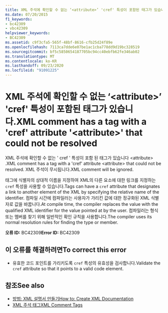 ```yaml
---
title: XML 주석에 확인할 수 없는 ‘<attribute>’ 'cref' 특성이 포함된 태그가 있습니다.
ms.date: 07/20/2015
f1_keywords:
- bc42309
- vbc42309
helpviewer_keywords:
- BC42309
ms.assetid: c9f3cfa5-565f-48bf-8616-cfb25d24f89e
ms.openlocfilehash: 7113ca7dde6e07be1ac1cba778dd9d19bc328519
ms.sourcegitcommit: bf5c5850654187705bc94cc40ebfb62fe346ab02
ms.translationtype: MT
ms.contentlocale: ko-KR
ms.lasthandoff: 09/23/2020
ms.locfileid: "91091225"
---
```

# <a name="xml-comment-has-a-tag-with-a-cref-attribute-attribute-that-could-not-be-resolved"></a><span data-ttu-id="4adf1-102">XML 주석에 확인할 수 없는 ‘\<attribute>’ 'cref' 특성이 포함된 태그가 있습니다.</span><span class="sxs-lookup"><span data-stu-id="4adf1-102">XML comment has a tag with a 'cref' attribute '\<attribute>' that could not be resolved</span></span>

<span data-ttu-id="4adf1-103">XML 주석에 확인할 수 없는 ' cref ' 특성이 포함 된 태그가 있습니다 \<attribute> .</span><span class="sxs-lookup"><span data-stu-id="4adf1-103">XML comment has a tag with a 'cref' attribute \<attribute> that could not be resolved.</span></span> <span data-ttu-id="4adf1-104">XML 주석이 무시됩니다.</span><span class="sxs-lookup"><span data-stu-id="4adf1-104">XML comment will be ignored.</span></span>  
  
 <span data-ttu-id="4adf1-105">태그에 식별자의 상대적 이름을 지정하여 XML의 다른 요소에 대한 링크를 지정하는 `cref` 특성을 사용할 수 있습니다.</span><span class="sxs-lookup"><span data-stu-id="4adf1-105">Tags can have a `cref` attribute that designates a link to another element of the XML by specifying the relative name of the identifier.</span></span> <span data-ttu-id="4adf1-106">컴파일 시간에 컴파일러는 사용자가 가리킨 값에 대한 정규화된 XML 식별자로 값을 바꿉니다.</span><span class="sxs-lookup"><span data-stu-id="4adf1-106">At compile time, the compiler replaces the value with the qualified XML identifier for the value pointed at by the user.</span></span> <span data-ttu-id="4adf1-107">컴파일러는 형식 또는 멤버를 찾기 위해 일반적인 확인 규칙을 사용합니다.</span><span class="sxs-lookup"><span data-stu-id="4adf1-107">The compiler uses its normal resolution rules for finding the type or member.</span></span>  
  
 <span data-ttu-id="4adf1-108">**오류 ID:** BC42309</span><span class="sxs-lookup"><span data-stu-id="4adf1-108">**Error ID:** BC42309</span></span>  
  
## <a name="to-correct-this-error"></a><span data-ttu-id="4adf1-109">이 오류를 해결하려면</span><span class="sxs-lookup"><span data-stu-id="4adf1-109">To correct this error</span></span>  
  
- <span data-ttu-id="4adf1-110">유효한 코드 포인트를 가리키도록 `cref` 특성의 유효성을 검사합니다.</span><span class="sxs-lookup"><span data-stu-id="4adf1-110">Validate the `cref` attribute so that it points to a valid code element.</span></span>  
  
## <a name="see-also"></a><span data-ttu-id="4adf1-111">참조</span><span class="sxs-lookup"><span data-stu-id="4adf1-111">See also</span></span>

- [<span data-ttu-id="4adf1-112">방법: XML 설명서 만들기</span><span class="sxs-lookup"><span data-stu-id="4adf1-112">How to: Create XML Documentation</span></span>](../programming-guide/program-structure/how-to-create-xml-documentation.md)
- [<span data-ttu-id="4adf1-113">XML 주석 태그</span><span class="sxs-lookup"><span data-stu-id="4adf1-113">XML Comment Tags</span></span>](../language-reference/xmldoc/index.md)
